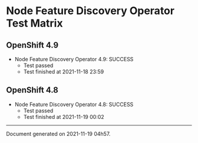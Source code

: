
Node Feature Discovery Operator Test Matrix
===========================================

OpenShift 4.9
-------------


* Node Feature Discovery Operator 4.9: SUCCESS
  - Test passed
  - Test finished at 2021-11-18 23:59

OpenShift 4.8
-------------


* Node Feature Discovery Operator 4.8: SUCCESS
  - Test passed
  - Test finished at 2021-11-19 00:02


---
Document generated on 2021-11-19 04h57.
